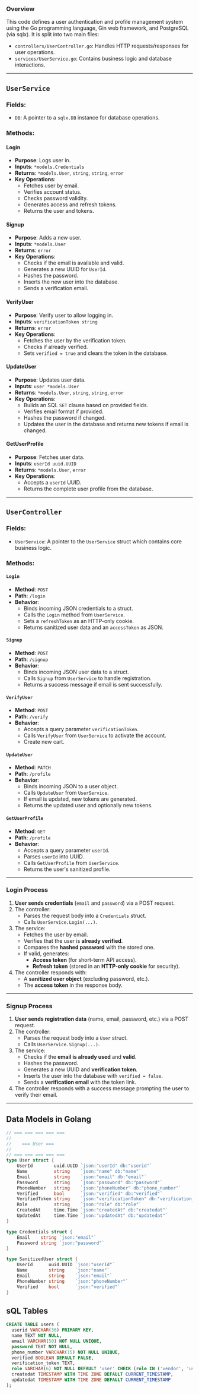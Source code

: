 ### Overview

This code defines a user authentication and profile management system using the Go programming language, Gin web framework, and PostgreSQL (via sqlx). It is split into two main files:

- `controllers/UserController.go`: Handles HTTP requests/responses for user operations.
- `services/UserService.go`: Contains business logic and database interactions.

---

## `UserService`

### Fields:

- `DB`: A pointer to a `sqlx.DB` instance for database operations.

### Methods:

#### Login

- **Purpose**: Logs user in.
- **Inputs**: `*models.Credentials`
- **Returns**: `*models.User`, `string`, `string`, `error`
- **Key Operations**:
  - Fetches user by email.
  - Verifies account status.
  - Checks password validity.
  - Generates access and refresh tokens.
  - Returns the user and tokens.

#### Signup

- **Purpose**: Adds a new user.
- **Inputs**: `*models.User`
- **Returns**: `error`
- **Key Operations**:
  - Checks if the email is available and valid.
  - Generates a new UUID for `UserId`.
  - Hashes the password.
  - Inserts the new user into the database.
  - Sends a verification email.

#### VerifyUser

- **Purpose**: Verify user to allow logging in.
- **Inputs**: `verificationToken string`
- **Returns**: `error`
- **Key Operations**:
  - Fetches the user by the verification token.
  - Checks if already verified.
  - Sets `verified = true` and clears the token in the database.

#### UpdateUser

- **Purpose**: Updates user data.
- **Inputs**: `user *models.User`
- **Returns**: `*models.User`, `string`, `string`, `error`
- **Key Operations**:
  - Builds an SQL `SET` clause based on provided fields.
  - Verifies email format if provided.
  - Hashes the password if changed.
  - Updates the user in the database and returns new tokens if email is changed.

#### GetUserProfile

- **Purpose**: Fetches user data.
- **Inputs**: `userId uuid.UUID`
- **Returns**: `*models.User`, `error`
- **Key Operations**:
  - Accepts a `userId` UUID.
  - Returns the complete user profile from the database.

---

## `UserController`

### Fields:

- `UserService`: A pointer to the `UserService` struct which contains core business logic.

### Methods:

#### `Login`

- **Method**: `POST`
- **Path**: `/login`
- **Behavior**:
  - Binds incoming JSON credentials to a struct.
  - Calls the `Login` method from `UserService`.
  - Sets a `refreshToken` as an HTTP-only cookie.
  - Returns sanitized user data and an `accessToken` as JSON.

#### `Signup`

- **Method**: `POST`
- **Path**: `/signup`
- **Behavior**:
  - Binds incoming JSON user data to a struct.
  - Calls `Signup` from `UserService` to handle registration.
  - Returns a success message if email is sent successfully.

#### `VerifyUser`

- **Method**: `POST`
- **Path**: `/verify`
- **Behavior**:
  - Accepts a query parameter `verificationToken`.
  - Calls `VerifyUser` from `UserService` to activate the account.
  - Create new cart.

#### `UpdateUser`

- **Method**: `PATCH`
- **Path**: `/profile`
- **Behavior**:
  - Binds incoming JSON to a user object.
  - Calls `UpdateUser` from `UserService`.
  - If email is updated, new tokens are generated.
  - Returns the updated user and optionally new tokens.

#### `GetUserProfile`

- **Method**: `GET`
- **Path**: `/profile`
- **Behavior**:
  - Accepts a query parameter `userId`.
  - Parses `userId` into UUID.
  - Calls `GetUserProfile` from `UserService`.
  - Returns the user's sanitized profile.

---

### **Login Process**

1. **User sends credentials** (`email` and `password`) via a POST request.
2. The controller:
   - Parses the request body into a `Credentials` struct.
   - Calls `UserService.Login(...)`.
3. The service:
   - Fetches the user by email.
   - Verifies that the user is **already verified**.
   - Compares the **hashed password** with the stored one.
   - If valid, generates:
     - **Access token** (for short-term API access).
     - **Refresh token** (stored in an **HTTP-only cookie** for security).
4. The controller responds with:
   - A **sanitized user object** (excluding password, etc.).
   - The **access token** in the response body.

---

### **Signup Process**

1. **User sends registration data** (name, email, password, etc.) via a POST request.
2. The controller:
   - Parses the request body into a `User` struct.
   - Calls `UserService.Signup(...)`.
3. The service:
   - Checks if the **email is already used** and **valid**.
   - Hashes the password.
   - Generates a new UUID and **verification token**.
   - Inserts the user into the database with `verified = false`.
   - Sends a **verification email** with the token link.
4. The controller responds with a success message prompting the user to verify their email.

---

## Data Models in Golang

```go
// === === === === ===
//
//	  === User ===
//
// === === === === ===
type User struct {
	UserId        uuid.UUID `json:"userId" db:"userid"`
	Name          string    `json:"name" db:"name"`
	Email         string    `json:"email" db:"email"`
	Password      string    `json:"password" db:"password"`
	PhoneNumber   string    `json:"phoneNumber" db:"phone_number"`
	Verified      bool      `json:"verified" db:"verified"`
	VerifiedToken string    `json:"verificationToken" db:"verification_token"`
	Role          string    `json:"role" db:"role"`
	CreatedAt     time.Time `json:"createdAt" db:"createdat"`
	UpdatedAt     time.Time `json:"updatedAt" db:"updatedat"`
}

type Credentials struct {
	Email    string `json:"email"`
	Password string `json:"password"`
}

type SanitizedUser struct {
	UserId      uuid.UUID `json:"userId"`
	Name        string    `json:"name"`
	Email       string    `json:"email"`
	PhoneNumber string    `json:"phoneNumber"`
	Verified    bool      `json:"verified"`
}

```

## sQL Tables

```sQL
CREATE TABLE users (
  userid VARCHAR(36) PRIMARY KEY,
  name TEXT NOT NULL,
  email VARCHAR(50) NOT NULL UNIQUE,
  password TEXT NOT NULL,
  phone_number VARCHAR(15) NOT NULL UNIQUE,
  verified BOOLEAN DEFAULT FALSE,
  verification_token TEXT,
  role VARCHAR(6) NOT NULL DEFAULT 'user' CHECK (role IN ('vendor', 'user')),
  createdat TIMESTAMP WITH TIME ZONE DEFAULT CURRENT_TIMESTAMP,
  updatedat TIMESTAMP WITH TIME ZONE DEFAULT CURRENT_TIMESTAMP
);
```
